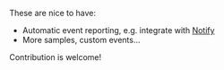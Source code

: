 These are nice to have:
 
* Automatic event reporting, e.g. integrate with [Notify](http://buunguyen.github.com/notify/)
* More samples, custom events...

Contribution is welcome!  